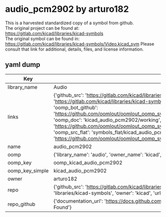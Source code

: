 # audio_pcm2902 by arturo182  
This is a harvested standardized copy of a symbol from github.  
The original project can be found at:  
https://gitlab.com/kicad/libraries/kicad-symbols  
The original symbol can be found in:
https://gitlab.com/kicad/libraries/kicad-symbols/Video.kicad_sym
Please consult that link for additional, details, files, and license information.  
## yaml dump  
| Key | Value |  
| --- | --- |  
| library_name | Audio |  
| links | {'github_src': 'https://gitlab.com/kicad/libraries/kicad-symbols/Video.kicad_sym', 'github_src_repo': 'https://gitlab.com/kicad/libraries/kicad-symbols', 'oomp_bot': 'kicad_audio_pcm2902/working', 'oomp_bot_github': 'https://github.com/oomlout/oomlout_oomp_symbol_bot/tree/main/kicad_audio_pcm2902/working', 'oomp_doc': 'kicad_audio_pcm2902/working', 'oomp_doc_github': 'https://github.com/oomlout/oomlout_oomp_symbol_doc/tree/main/kicad_audio_pcm2902/working', 'oomp_src_flat': 'symbols_flat/kicad_audio_pcm2902/working', 'oomp_src_flat_github': 'https://github.com/oomlout/oomlout_oomp_symbol_src/tree/main/kicad_audio_pcm2902/working'} |  
| name | audio_pcm2902 |  
| oomp | {'library_name': 'audio', 'owner_name': 'kicad', 'symbol_name': 'audio_pcm2902'} |  
| oomp_key | oomp_kicad_audio_pcm2902 |  
| oomp_key_simple | kicad_audio_pcm2902 |  
| owner | arturo182 |  
| repo | {'github_src': 'https://gitlab.com/kicad/libraries/kicad-symbols/Video.kicad_sym', 'name': 'libraries/kicad-symbols', 'owner': 'kicad', 'url': 'https://gitlab.com/kicad/libraries/kicad-symbols'} |  
| repo_github | {'documentation_url': 'https://docs.github.com/rest/repos/repos#get-a-repository', 'message': 'Not Found'} |  


